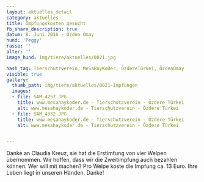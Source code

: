 ```yaml
---
layout: aktuelles_detail
category: aktuelles
title: Impfungskosten gesucht
fb_share_description: true
datum: 8. Juni 2016 - Özden Omay
hund: 'Peggy'
rasse: ''
alter: ''
image_hund: img/tiere/aktuelles/0021.jpg

hash_tag: Tierschutzverein, MeSaHayKoDer, ÖzdereTürkei, ÖzdenOmay
visible: true
gallery:
  thumb_path: img/tiere/aktuelles/0021-Impfungen
  images:
  - file: SAM_4257.JPG
    title: www.mesahaykoder.de - Tierschutzverein - Özdere Türkei
    alt: www.mesahaykoder.de - Tierschutzverein - Özdere Türkei
  - file: SAM_4332.JPG
    title: www.mesahaykoder.de - Tierschutzverein - Özdere Türkei
    alt: www.mesahaykoder.de - Tierschutzverein - Özdere Türkei


---
```


Danke an Claudia Kreuz,
sie hat die Erstimfung von vier Welpen übernommen. Wir hoffen, dass wir die Zweitimpfung auch bezahlen können. Wer will mit machen? Pro Welpe koste die Impfung ca. 13 Euro. 
Ihre Leben liegt in unseren Händen. Danke!

